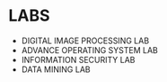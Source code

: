 # LABS

- DIGITAL IMAGE PROCESSING LAB
- ADVANCE OPERATING SYSTEM LAB
- INFORMATION SECURITY LAB
- DATA MINING LAB
